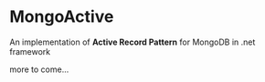 # MongoActive
An implementation of **Active Record Pattern** for MongoDB in .net framework

more to come...